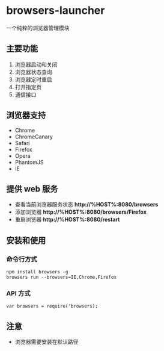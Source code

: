 browsers-launcher
=================

一个纯粹的浏览器管理模块

## 主要功能
1. 浏览器启动和关闭
2. 浏览器状态查询
3. 浏览器定时重启
4. 打开指定页
5. 通信接口

## 浏览器支持
* Chrome
* ChromeCanary
* Safari
* Firefox
* Opera
* PhantomJS
* IE

## 提供 web 服务
* 查看当前浏览器服务状态 **http://%HOST%:8080/browsers**
* 添加浏览器 **http://%HOST%:8080/browsers/Firefox**
* 重启浏览器 **http://%HOST%:8080/restart**

## 安装和使用
### 命令行方式
```
npm install browsers -g
browsers run --browsers=IE,Chrome,Firefox
```
### API 方式
```
var browsers = require('browsers);
```
## 注意
* 浏览器需要安装在默认路径